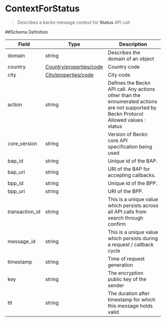 # ContextForStatus

> Describes a beckn message context for **Status** API call

##Schema Definition

| **Field**      | **Type**                                                                     | **Description**                                                                                                                              |
| -------------- | ---------------------------------------------------------------------------- | -------------------------------------------------------------------------------------------------------------------------------------------- |
| domain         | string                                                                       | Describes the domain of an object                                                                                                            |
| country        | [Country/properties/code](/reference/0.9.3/core/schema-reference/country) | Country code                                                                                                                                 |
| city           | [City/properties/code](/reference/0.9.3/core/schema-reference/city)       | City code                                                                                                                                    |
| action         | string                                                                       | Defines the Beckn API call. Any actions other than the ennumerated actions are not supported by Beckn Protocol <br/> Allowed values : status |
| core_version   | string                                                                       | Version of Beckn core API specification being used                                                                                           |
| bap_id         | string                                                                       | Unique id of the BAP.                                                                                                                        |
| bap_uri        | string                                                                       | URI of the BAP for accepting callbacks.                                                                                                      |
| bpp_id         | string                                                                       | Unique id of the BPP.                                                                                                                        |
| bpp_uri        | string                                                                       | URI of the BPP.                                                                                                                              |
| transaction_id | string                                                                       | This is a unique value which persists across all API calls from search through confirm                                                       |
| message_id     | string                                                                       | This is a unique value which persists during a request / callback cycle                                                                      |
| timestamp      | string                                                                       | Time of request generation                                                                                                                   |
| key            | string                                                                       | The encryption public key of the sender                                                                                                      |
| ttl            | string                                                                       | The duration after timestamp for which this message holds valid                                                                              |
